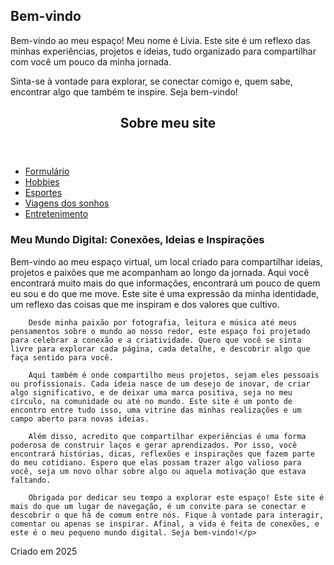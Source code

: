 <!DOCTYPE html>
<html lang="en">
<head>
    <meta charset="UTF-8">
    <meta http-equiv="X-UA-Compatible" content="IE=edge">
    <meta name="viewport" content="width=device-width, initial-scale=1.0">
    <link rel="stylesheet" href="style.css">
    <title>Página inicial</title>
</head>
<body>
    <h2>Bem-vindo</h2>
<p>Bem-vindo ao meu espaço! Meu nome é Lívia. Este site é um reflexo das minhas experiências, projetos e ideias, tudo organizado para compartilhar com você um pouco da minha jornada.</p>
<p>Sinta-se à vontade para explorar, se conectar comigo e, quem sabe, encontrar algo que também te inspire. Seja bem-vindo!</p>

<header>
  <h2>Sobre meu site</h2>
</header>

<section>
  <nav>
    <ul>
      <li><a href="form.html">Formulário</a></li>
      <li><a href="hobbies.html">Hobbies</a></li>
      <li><a href="esportes.html">Esportes</a></li>
      <li><a href="livre.html">Viagens dos sonhos</a></li>
      <li><a href="entret.html">Entretenimento</a></li>
    </ul>
  </nav>
  
  <article>
    <h1>Meu Mundo Digital: Conexões, Ideias e Inspirações</h1>
    <p>Bem-vindo ao meu espaço virtual, um local criado para compartilhar ideias, projetos e paixões que me acompanham ao longo da jornada. Aqui você encontrará muito mais do que informações, encontrará um pouco de quem eu sou e do que me move. Este site é uma expressão da minha identidade, um reflexo das coisas que me inspiram e dos valores que cultivo.

        Desde minha paixão por fotografia, leitura e música até meus pensamentos sobre o mundo ao nosso redor, este espaço foi projetado para celebrar a conexão e a criatividade. Quero que você se sinta livre para explorar cada página, cada detalhe, e descobrir algo que faça sentido para você.
        
        Aqui também é onde compartilho meus projetos, sejam eles pessoais ou profissionais. Cada ideia nasce de um desejo de inovar, de criar algo significativo, e de deixar uma marca positiva, seja no meu círculo, na comunidade ou até no mundo. Este site é um ponto de encontro entre tudo isso, uma vitrine das minhas realizações e um campo aberto para novas ideias.
        
        Além disso, acredito que compartilhar experiências é uma forma poderosa de construir laços e gerar aprendizados. Por isso, você encontrará histórias, dicas, reflexões e inspirações que fazem parte do meu cotidiano. Espero que elas possam trazer algo valioso para você, seja um novo olhar sobre algo ou aquela motivação que estava faltando.
        
        Obrigada por dedicar seu tempo a explorar este espaço! Este site é mais do que um lugar de navegação, é um convite para se conectar e descobrir o que há de comum entre nós. Fique à vontade para interagir, comentar ou apenas se inspirar. Afinal, a vida é feita de conexões, e este é o meu pequeno mundo digital. Seja bem-vindo!</p>
  </article>
</section>

<footer>
  <p>Criado em 2025</p>
</footer>

</body>
</html>
